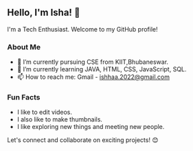 ## Hello, I'm Isha! 👋

I'm a Tech Enthusiast.
Welcome to my GitHub profile!

### About Me

- 🔭 I’m currently pursuing CSE from KIIT,Bhubaneswar.
- 🌱 I’m currently learning JAVA, HTML, CSS,  JavaScript, SQL.
- 📫 How to reach me: Gmail - ishhaa.2022@gmail.com

### Fun Facts

- I like to edit videos.
- I also like to make thumbnails.
- I like exploring new things and meeting new people.

Let's connect and collaborate on exciting projects! 😊
